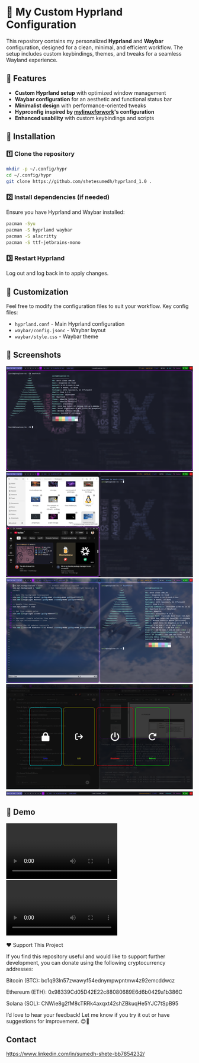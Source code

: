 # 🌿 My Custom Hyprland Configuration

This repository contains my personalized **Hyprland** and **Waybar** configuration, designed for a clean, minimal, and efficient workflow. The setup includes custom keybindings, themes, and tweaks for a seamless Wayland experience.

## 📌 Features

- **Custom Hyprland setup** with optimized window management
- **Waybar configuration** for an aesthetic and functional status bar
- **Minimalist design** with performance-oriented tweaks
- **Hyprconfig inspired by **[**mylinuxforwork**](https://github.com/mylinuxforwork)**'s configuration**
- **Enhanced usability** with custom keybindings and scripts

## 📂 Installation

### 1️⃣ Clone the repository

```bash
mkdir -p ~/.config/hypr
cd ~/.config/hypr
git clone https://github.com/shetesumedh/hyprland_1.0 .
```

### 2️⃣ Install dependencies (if needed)

Ensure you have Hyprland and Waybar installed:

```bash
pacman -Syu
pacman -S hyprland waybar
pacman -S alacritty
pacman -S ttf-jetbrains-mono
```

### 3️⃣ Restart Hyprland

Log out and log back in to apply changes.

## 🔧 Customization

Feel free to modify the configuration files to suit your workflow. Key config files:

- `hyprland.conf` - Main Hyprland configuration
- `waybar/config.jsonc` - Waybar layout
- `waybar/style.css` - Waybar theme

## 📸 Screenshots

![Hyprland Screenshot](assets/2025-02-24-162122_hyprshot.png)
![Hyprland Screenshot](assets/2025-02-24-163037_hyprshot.png)
![Hyprland Screenshot](assets/2025-02-24-171925_hyprshot.png)
![Hyprland Screenshot](assets/2025-02-24-174811_hyprshot.png)
![Hyprland Screenshot](assets/2025-02-24-162705_hyprshot.png)

## 🎥 Demo

![Hyprland Demo](videos/VID_20250224_182824.mp4)
![Hyprland Demo](videos/VID_20250224_182656.mp4)

❤️ Support This Project

If you find this repository useful and would like to support further development, you can donate using the following cryptocurrency addresses:

Bitcoin (BTC): bc1q93ln57zwawyf54ednympwpntmw4z92emcddwcz

Ethereum (ETH): 0x98339Cd05D42E22c88080689E6d6b0429a1b386C

Solana (SOL): CNWie8g2fM8cTRRk4axqxt42shZBkuqHe5YJC7tSpB95

I’d love to hear your feedback! Let me know if you try it out or have suggestions for improvement. 😊🚀

## Contact

https://www.linkedin.com/in/sumedh-shete-bb7854232/

